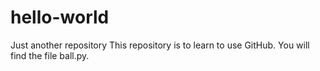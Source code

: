 # hello-world
Just another repository
This repository is to learn to use GitHub. You will find the file ball.py.
